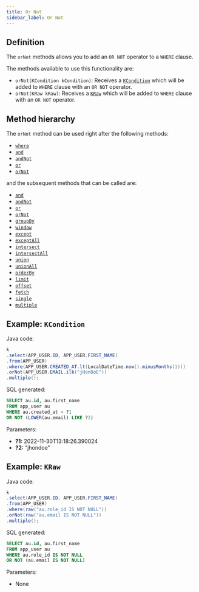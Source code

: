 ```yaml
---
title: Or Not
sidebar_label: Or Not
---
```


## Definition

The `orNot` methods allows you to add an `OR NOT` operator to a `WHERE` clause.

The methods available to use this functionality are:

- `orNot(KCondition kCondition)`: Receives a [`KCondition`](/docs/kcondition/introduction) which will be added to `WHERE` clause with an `OR NOT` operator.
- `orNot(KRaw kRaw)`: Receives a [`KRaw`](/docs/select-statement/select/introduction#7-kraw) which will be added to `WHERE` clause with an `OR NOT` operator.

## Method hierarchy

The `orNot` method can be used right after the following methods:

- [`where`](/docs/select-statement/where/)
- [`and`](/docs/select-statement/where/and)
- [`andNot`](/docs/select-statement/where/and-not)
- [`or`](/docs/select-statement/where/or)
- [`orNot`](/docs/select-statement/where/or-not)

and the subsequent methods that can be called are:

- [`and`](/docs/select-statement/where/and)
- [`andNot`](/docs/select-statement/where/and-not)
- [`or`](/docs/select-statement/where/or)
- [`orNot`](/docs/select-statement/where/or-not)
- [`groupBy`](/docs/select-statement/group-by/)
- [`window`](/docs/select-statement/select/)
- [`except`](/docs/select-statement/select/)
- [`exceptAll`](/docs/select-statement/select/)
- [`intersect`](/docs/select-statement/select/)
- [`intersectAll`](/docs/select-statement/select/)
- [`union`](/docs/select-statement/select/)
- [`unionAll`](/docs/select-statement/select/)
- [`orderBy`](/docs/select-statement/order-by/)
- [`limit`](/docs/select-statement/select/)
- [`offset`](/docs/select-statement/select/)
- [`fetch`](/docs/select-statement/select/)
- [`single`](/docs/select-statement/select/)
- [`multiple`](/docs/select-statement/select/)

## Example: `KCondition`

Java code:

```java
k
.select(APP_USER.ID, APP_USER.FIRST_NAME)
.from(APP_USER)
.where(APP_USER.CREATED_AT.lt(LocalDateTime.now().minusMonths(1)))
.orNot(APP_USER.EMAIL.ilk("jHonDoE"))
.multiple();
```

SQL generated:

```sql
SELECT au.id, au.first_name
FROM app_user au
WHERE au.created_at < ?1
OR NOT (LOWER(au.email) LIKE ?2)
```

Parameters:

- **?1:** 2022-11-30T13:18:26.390024
- **?2:** "jhondoe"

## Example: `KRaw`

Java code:

```java
k
.select(APP_USER.ID, APP_USER.FIRST_NAME)
.from(APP_USER)
.where(raw("au.role_id IS NOT NULL"))
.orNot(raw("au.email IS NOT NULL"))
.multiple();
```

SQL generated:

```sql
SELECT au.id, au.first_name
FROM app_user au
WHERE au.role_id IS NOT NULL
OR NOT (au.email IS NOT NULL)
```

Parameters:

- None